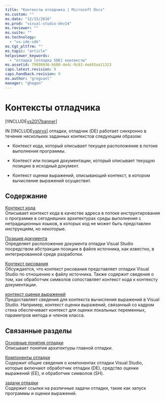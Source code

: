 ```yaml
---
title: "Контексты отладчика | Microsoft Docs"
ms.custom: ""
ms.date: "12/15/2016"
ms.prod: "visual-studio-dev14"
ms.reviewer: ""
ms.suite: ""
ms.technology: 
  - "vs-ide-sdk"
ms.tgt_pltfrm: ""
ms.topic: "article"
helpviewer_keywords: 
  - "отладка [отладка SDK] контексты"
ms.assetid: 79808036-b680-4e4c-9c61-4ed43aa11323
caps.latest.revision: 9
caps.handback.revision: 9
ms.author: "gregvanl"
manager: "ghogen"
---
```

# Контексты отладчика
[!INCLUDE[vs2017banner](../../code-quality/includes/vs2017banner.md)]

IN [!INCLUDE[vsprvs](../../code-quality/includes/vsprvs_md.md)] отладки, отладчик \(DE\) работает синхронно в течение нескольких заданных контекстов следующим образом:  
  
-   Контекст кода, который описывает текущее расположение в потоке выполнения программы.  
  
-   Контекст или позиция документации, который описывает текущую позицию в исходный документ.  
  
-   Контекст оценки выражений, описывающий контекст, в котором вычисление выражений осуществит.  
  
## Содержание  
 [Контекст кода](../../extensibility/debugger/code-context.md)  
 Описывает контекст кода в качестве адреса в потоке инструктирования о программе в сегодняшних архитектурах среды выполнения с нетрадиционных языков, в которых код не может быть представлен инструкциям, но некоторые.  
  
 [Позиция документа](../../extensibility/debugger/document-position.md)  
 Определяет расположение документа отладки Visual Studio посредством абстракции позиции в файле источника, как известно, в интегрированной среде разработки.  
  
 [Контекст рисования](../../extensibility/debugger/document-context.md)  
 Обсуждается, что контекст рисования представляет отладки Visual Studio по отношению к файлу источника.  Также содержит сведения о том, как обработчик символов сопоставляет контекст кода к контексту документации.  
  
 [контекст оценки выражений](../../extensibility/debugger/expression-evaluation-context.md)  
 Предоставляет сведения для контекста вычисления выражений в Visual Studio.  Например, контекст оценки выражений, связанный со кадром стека обеспечивает контекст для оценки локальных переменных, параметров метода и членов класса.  
  
## Связанные разделы  
 [Основные понятия отладки](../../extensibility/debugger/debugger-concepts.md)  
 Описывает понятия архитектуры главной отладки.  
  
 [Компоненты отладки](../../extensibility/debugger/debugger-components.md)  
 Содержит общие сведения о компонентах отладки Visual Studio, которые включают обработчик отладки \(DE\), средство оценки выражений \(EE\), и обработчик символов \(SH\).  
  
 [задачи отладки](../../extensibility/debugger/debugging-tasks.md)  
 Содержит ссылки на различные задачи отладки, такие как запуск программы и оценки выражений.